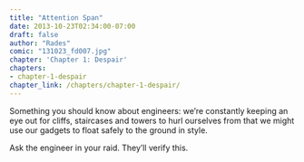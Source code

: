 ```yaml
---
title: "Attention Span"
date: 2013-10-23T02:34:00-07:00
draft: false
author: "Rades"
comic: "131023_fd007.jpg"
chapter: 'Chapter 1: Despair'
chapters:
- chapter-1-despair
chapter_link: /chapters/chapter-1-despair/
---
```


Something you should know about engineers: we’re constantly keeping an eye out for cliffs, staircases and towers to hurl ourselves from that we might use our gadgets to float safely to the ground in style.


Ask the engineer in your raid. They’ll verify this.

